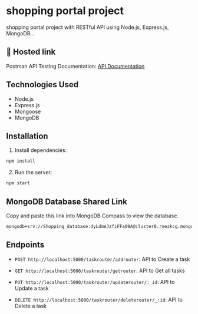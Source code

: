 # shopping portal project
 shopping portal project with RESTful API using Node.js, Express.js, MongoDB... 

## 🔗 Hosted link
 
Postman API Testing Documentation: [API Documentation](https://documenter.getpostman.com/view/29338992/2sA35G42rF)

## Technologies Used

- Node.js
- Express.js
- Mongoose
- MongoDB
 
## Installation

1. Install dependencies:

```bash
npm install
```

2. Run the server:

```bash
npm start
```
## MongoDB Database Shared Link
Copy and paste this link into MongoDB Compass to view the database.

```bash
mongodb+srv://Shopping_database:dyLdmeJzfiFFa09A@cluster0.rnezkcg.mongodb.net/?retryWrites=true&w=majority&appName=Cluster0
```


## Endpoints

- `POST http://localhost:5000/taskrouter/addrouter`: API to Create a task

- `GET http://localhost:5000/taskrouter/getrouter`: API to Get all tasks

- `PUT http://localhost:5000/taskrouter/updaterouter/:_id`: API to Update a task

- `DELETE http://localhost:5000/taskrouter/deleterouter/_:id`: API to Delete a task

